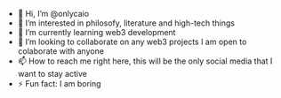 - 👋 Hi, I’m @onlycaio
- 👀 I’m interested in philosofy, literature and high-tech things
- 🌱 I’m currently learning web3 development
- 💞️ I’m looking to collaborate on any web3 projects I am open to colaborate with anyone
- 📫 How to reach me right here, this will be the only social media that I want to stay active
- ⚡ Fun fact: I am boring

<!---
onlycaio/onlycaio is a ✨ special ✨ repository because its `README.md` (this file) appears on your GitHub profile.
You can click the Preview link to take a look at your changes.
--->
